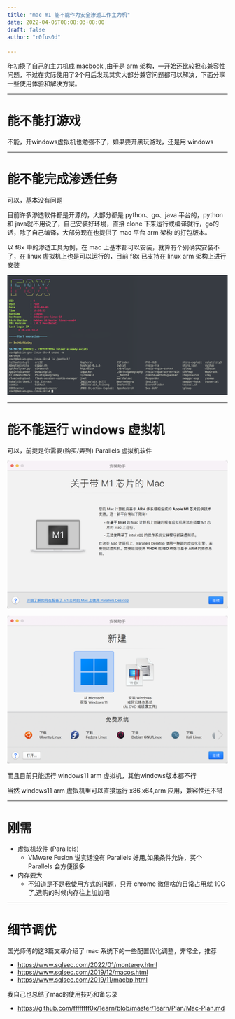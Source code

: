 ```yaml
---
title: "mac m1 能不能作为安全渗透工作主力机"
date: 2022-04-05T08:08:03+08:00
draft: false
author: "r0fus0d"

---
```


年初换了自己的主力机成 macbook ,由于是 arm 架构，一开始还比较担心兼容性问题，不过在实际使用了2个月后发现其实大部分兼容问题都可以解决，下面分享一些使用体验和解决方案。

<!--more-->

---

# 能不能打游戏

不能，开windows虚拟机也勉强不了，如果要开黑玩游戏，还是用 windows

---

# 能不能完成渗透任务

可以，基本没有问题

目前许多渗透软件都是开源的，大部分都是 python、go、java 平台的，python 和 java就不用说了，自己安装好环境，直接 clone 下来运行或编译就行，go的话，除了自己编译，大部分现在也提供了 mac 平台 arm 架构 的打包版本。

以 f8x 中的渗透工具为例，在 mac 上基本都可以安装，就算有个别确实安装不了，在 linux 虚拟机上也是可以运行的，目前 f8x 已支持在 linux arm 架构上进行安装

![](../img/mac-m1/1.png)

---

# 能不能运行 windows 虚拟机

可以，前提是你需要(购买/弄到) Parallels 虚拟机软件

![](../img/mac-m1/2.png)

![](../img/mac-m1/3.png)

而且目前只能运行 windows11 arm 虚拟机，其他windows版本都不行

当然 windows11 arm 虚拟机里可以直接运行 x86,x64,arm 应用，兼容性还不错

---

# 刚需

- 虚拟机软件 (Parallels)
    - VMware Fusion 说实话没有 Parallels 好用,如果条件允许，买个 Parallels 会方便很多
- 内存要大
    - 不知道是不是我使用方式的问题，只开 chrome 微信啥的日常占用就 10G 了,选购的时候内存往上加加吧

---

# 细节调优

国光师傅的这3篇文章介绍了 mac 系统下的一些配置优化调整，非常全，推荐
- https://www.sqlsec.com/2022/01/monterey.html
- https://www.sqlsec.com/2019/12/macos.html
- https://www.sqlsec.com/2019/11/macbp.html

我自己也总结了mac的使用技巧和备忘录
- https://github.com/ffffffff0x/1earn/blob/master/1earn/Plan/Mac-Plan.md
